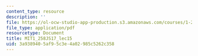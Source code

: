```yaml
---
content_type: resource
description: ''
file: https://ol-ocw-studio-app-production.s3.amazonaws.com/courses/1-258j-public-transportation-systems-spring-2017/3a9389405af95c3e4a02985c5262c358_MIT1_258JS17_lec15.pdf
file_type: application/pdf
resourcetype: Document
title: MIT1_258JS17_lec15
uid: 3a938940-5af9-5c3e-4a02-985c5262c358
---
```

